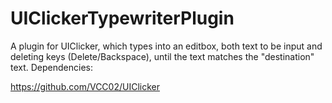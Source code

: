 # UIClickerTypewriterPlugin

A plugin for UIClicker, which types into an editbox, both text to be input and deleting keys (Delete/Backspace), until the text matches the "destination" text.
Dependencies:

https://github.com/VCC02/UIClicker
